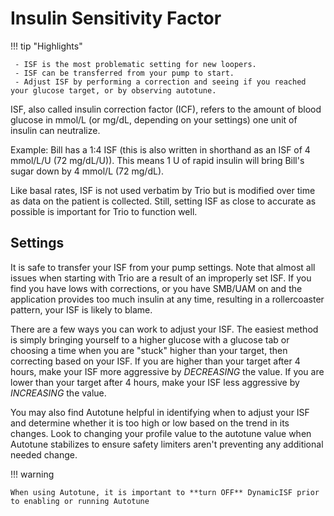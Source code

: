 # Insulin Sensitivity Factor

!!! tip "Highlights"
    
	 - ISF is the most problematic setting for new loopers.
	 - ISF can be transferred from your pump to start.
	 - Adjust ISF by performing a correction and seeing if you reached your glucose target, or by observing autotune.

ISF, also called insulin correction factor (ICF), refers to the amount of blood glucose in mmol/L (or mg/dL, depending on your settings) one unit of insulin can neutralize.

Example: Bill has a 1:4 ISF (this is also written in shorthand as an ISF of 4 mmol/L/U (72 mg/dL/U)). This means 1 U of rapid insulin will bring Bill's sugar down by 4 mmol/L (72 mg/dL).

Like basal rates, ISF is not used verbatim by Trio but is modified over time as data on the patient is collected. Still, setting ISF as close to accurate as possible is important for Trio to function well.

## Settings
It is safe to transfer your ISF from your pump settings. Note that almost all issues when starting with Trio are a result of an improperly set ISF. If you find you have lows with corrections, or you have SMB/UAM on and the application provides too much insulin at any time, resulting in a rollercoaster pattern, your ISF is likely to blame. 

There are a few ways you can work to adjust your ISF. The easiest method is simply bringing yourself to a higher glucose with a glucose tab or choosing a time when you are "stuck" higher than your target, then correcting based on your ISF. If you are higher than your target after 4 hours, make your ISF more aggressive by _DECREASING_ the value. If you are lower than your target after 4 hours, make your ISF less aggressive by _INCREASING_ the value.

You may also find Autotune helpful in identifying when to adjust your ISF and determine whether it is too high or low based on the trend in its changes. Look to changing your profile value to the autotune value when Autotune stabilizes to ensure safety limiters aren't preventing any additional needed change.

!!! warning
    
    When using Autotune, it is important to **turn OFF** DynamicISF prior to enabling or running Autotune
